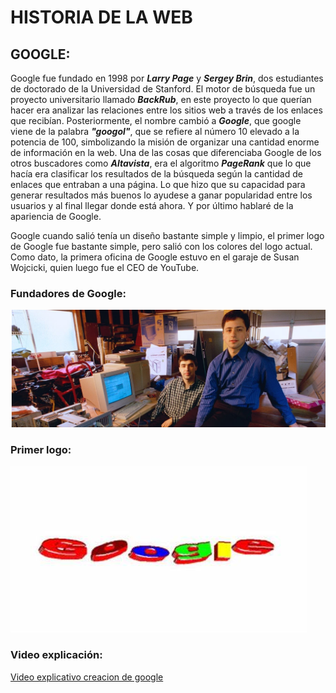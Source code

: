 # HISTORIA DE LA WEB

## GOOGLE:

Google fue fundado en 1998 por **_Larry Page_** y **_Sergey Brin_**, dos estudiantes de doctorado de la Universidad de Stanford. El motor de búsqueda fue un proyecto universitario llamado **_BackRub_**, en este proyecto lo que querían hacer era analizar las relaciones entre los sitios web a través de los enlaces que recibían. Posteriormente, el nombre cambió a **_Google_**, que google viene de la palabra **_"googol"_**, que se refiere al número 10 elevado a la potencia de 100, simbolizando la misión de organizar una cantidad enorme de información en la web.
Una de las cosas que diferenciaba Google de los otros buscadores como **_Altavista_**, era el algoritmo **_PageRank_** que lo que hacía era clasificar los resultados de la búsqueda según la cantidad de enlaces que entraban a una página. Lo que hizo que su capacidad para generar resultados más buenos lo ayudese a ganar popularidad entre los usuarios y al final llegar donde está ahora. Y por último hablaré de la apariencia de Google. 

Google cuando salió tenía un diseño bastante simple y limpio, el primer logo de Google fue bastante simple, pero salió con los colores del logo actual. Como dato, la primera oficina de Google estuvo en el garaje de Susan Wojcicki, quien luego fue el CEO de YouTube.


### Fundadores de Google:
![Fundadores de Google](https://github.com/DavidInie/SMX2-M8UF1A1-HistoriaWeb-a-o-TemaExpuesto-David-Iniesta/blob/main/Captura%20de%20pantalla_2-10-2024_123210_.jpeg "Fundadores Google")


### Primer logo:
![Logo](https://github.com/DavidInie/SMX2-M8UF1A1-HistoriaWeb-a-o-TemaExpuesto-David-Iniesta/blob/main/OIP%20(1).jpeg "Primer logo de Google")


### Video explicación:
[Video explicativo creacion de google](https://youtu.be/gaH2GLoQK1c?si=JpVk2JEApb0L3_bC "Expliación creacion de Google")








